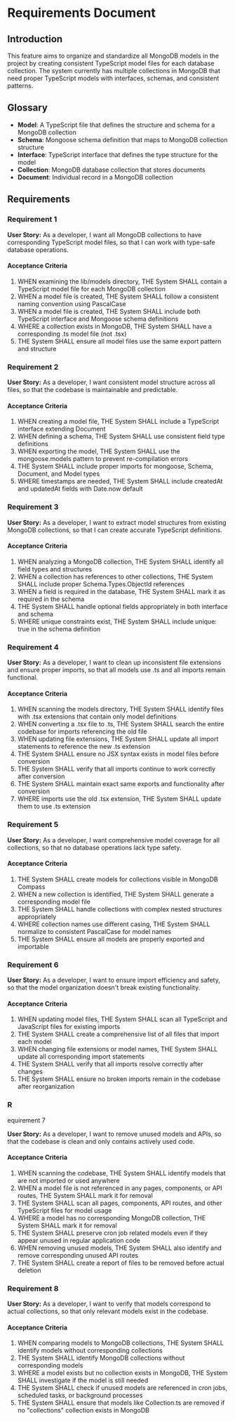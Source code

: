 # Requirements Document

## Introduction

This feature aims to organize and standardize all MongoDB models in the project by creating consistent TypeScript model files for each database collection. The system currently has multiple collections in MongoDB that need proper TypeScript models with interfaces, schemas, and consistent patterns.

## Glossary

- **Model**: A TypeScript file that defines the structure and schema for a MongoDB collection
- **Schema**: Mongoose schema definition that maps to MongoDB collection structure
- **Interface**: TypeScript interface that defines the type structure for the model
- **Collection**: MongoDB database collection that stores documents
- **Document**: Individual record in a MongoDB collection

## Requirements

### Requirement 1

**User Story:** As a developer, I want all MongoDB collections to have corresponding TypeScript model files, so that I can work with type-safe database operations.

#### Acceptance Criteria

1. WHEN examining the lib/models directory, THE System SHALL contain a TypeScript model file for each MongoDB collection
2. WHEN a model file is created, THE System SHALL follow a consistent naming convention using PascalCase
3. WHEN a model file is created, THE System SHALL include both TypeScript interface and Mongoose schema definitions
4. WHERE a collection exists in MongoDB, THE System SHALL have a corresponding .ts model file (not .tsx)
5. THE System SHALL ensure all model files use the same export pattern and structure

### Requirement 2

**User Story:** As a developer, I want consistent model structure across all files, so that the codebase is maintainable and predictable.

#### Acceptance Criteria

1. WHEN creating a model file, THE System SHALL include a TypeScript interface extending Document
2. WHEN defining a schema, THE System SHALL use consistent field type definitions
3. WHEN exporting the model, THE System SHALL use the mongoose.models pattern to prevent re-compilation errors
4. THE System SHALL include proper imports for mongoose, Schema, Document, and Model types
5. WHERE timestamps are needed, THE System SHALL include createdAt and updatedAt fields with Date.now default

### Requirement 3

**User Story:** As a developer, I want to extract model structures from existing MongoDB collections, so that I can create accurate TypeScript definitions.

#### Acceptance Criteria

1. WHEN analyzing a MongoDB collection, THE System SHALL identify all field types and structures
2. WHEN a collection has references to other collections, THE System SHALL include proper Schema.Types.ObjectId references
3. WHEN a field is required in the database, THE System SHALL mark it as required in the schema
4. THE System SHALL handle optional fields appropriately in both interface and schema
5. WHERE unique constraints exist, THE System SHALL include unique: true in the schema definition

### Requirement 4

**User Story:** As a developer, I want to clean up inconsistent file extensions and ensure proper imports, so that all models use .ts and all imports remain functional.

#### Acceptance Criteria

1. WHEN scanning the models directory, THE System SHALL identify files with .tsx extensions that contain only model definitions
2. WHEN converting a .tsx file to .ts, THE System SHALL search the entire codebase for imports referencing the old file
3. WHEN updating file extensions, THE System SHALL update all import statements to reference the new .ts extension
4. THE System SHALL ensure no JSX syntax exists in model files before conversion
5. THE System SHALL verify that all imports continue to work correctly after conversion
6. THE System SHALL maintain exact same exports and functionality after conversion
7. WHERE imports use the old .tsx extension, THE System SHALL update them to use .ts extension

### Requirement 5

**User Story:** As a developer, I want comprehensive model coverage for all collections, so that no database operations lack type safety.

#### Acceptance Criteria

1. THE System SHALL create models for collections visible in MongoDB Compass
2. WHEN a new collection is identified, THE System SHALL generate a corresponding model file
3. THE System SHALL handle collections with complex nested structures appropriately
4. WHERE collection names use different casing, THE System SHALL normalize to consistent PascalCase for model names
5. THE System SHALL ensure all models are properly exported and importable

### Requirement 6

**User Story:** As a developer, I want to ensure import efficiency and safety, so that the model organization doesn't break existing functionality.

#### Acceptance Criteria

1. WHEN updating model files, THE System SHALL scan all TypeScript and JavaScript files for existing imports
2. THE System SHALL create a comprehensive list of all files that import each model
3. WHEN changing file extensions or model names, THE System SHALL update all corresponding import statements
4. THE System SHALL verify that all imports resolve correctly after changes
5. THE System SHALL ensure no broken imports remain in the codebase after reorganization
### R
equirement 7

**User Story:** As a developer, I want to remove unused models and APIs, so that the codebase is clean and only contains actively used code.

#### Acceptance Criteria

1. WHEN scanning the codebase, THE System SHALL identify models that are not imported or used anywhere
2. WHEN a model file is not referenced in any pages, components, or API routes, THE System SHALL mark it for removal
3. THE System SHALL scan all pages, components, API routes, and other TypeScript files for model usage
4. WHERE a model has no corresponding MongoDB collection, THE System SHALL mark it for removal
5. THE System SHALL preserve cron job related models even if they appear unused in regular application code
6. WHEN removing unused models, THE System SHALL also identify and remove corresponding unused API routes
7. THE System SHALL create a report of files to be removed before actual deletion

### Requirement 8

**User Story:** As a developer, I want to verify that models correspond to actual collections, so that only relevant models exist in the codebase.

#### Acceptance Criteria

1. WHEN comparing models to MongoDB collections, THE System SHALL identify models without corresponding collections
2. THE System SHALL identify MongoDB collections without corresponding models
3. WHERE a model exists but no collection exists in MongoDB, THE System SHALL investigate if the model is still needed
4. THE System SHALL check if unused models are referenced in cron jobs, scheduled tasks, or background processes
5. THE System SHALL ensure that models like Collection.ts are removed if no "collections" collection exists in MongoDB